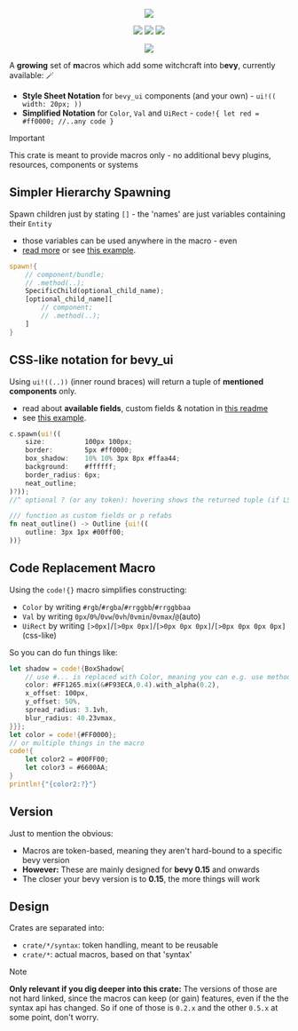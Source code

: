 <p align="center">
    <img src="https://github.com/user-attachments/assets/829a86b8-8dc4-4403-9da4-536daaefbd11">
</p>
<p align="center">
    <a href="https://github.com/dekirisu/mevy" style="position:relative"><img src="https://img.shields.io/badge/github-dekirisu/mevy-ee6677"></a>
    <a href="https://crates.io/crates/mevy" style="position:relative"><img src="https://img.shields.io/crates/v/mevy"></a>
    <a href="https://discord.gg/kevWvBuPFg" style="position:relative"><img src="https://img.shields.io/discord/515100001903312898"></a>
</p>

<p align="center">
    <img src="https://github.com/user-attachments/assets/891599e8-98a9-4d32-9f6e-6dfa76e51a31">
</p

A **growing** set of **m**acros which add some witchcraft into b**evy**, currently available: 🪄
- **Style Sheet Notation** for `bevy_ui` components (and your own) - `ui!(( width: 20px; ))`
- **Simplified Notation** for `Color`, `Val` and `UiRect` - `code!{ let red = #ff0000; //..any code }`

> [!IMPORTANT]
> This crate is meant to provide macros only - no additional bevy plugins, resources, components or systems

## Simpler Hierarchy Spawning
Spawn children just by stating `[]` - the 'names' are just variables containing their `Entity`
- those variables can be used anywhere in the macro - even 
- [read more](crates/ecs/README.md) or see [this example](examples/ecs_simple_spawn.rs).

```rust
spawn!{
    // component/bundle;
    // .method(..);
    SpecificChild(optional_child_name);
    [optional_child_name][
        // component;
        // .method(..);
    ]
}
```

## CSS-like notation for bevy_ui
Using `ui!((..))` (inner round braces) will return a tuple of **mentioned components** only.
- read about **available fields**, custom fields & notation in [this readme](crates/ui/README.md)
- see [this example](examples/ui_bundle.rs).
```rust
c.spawn(ui!((
    size:          100px 100px;
    border:        5px #ff0000;
    box_shadow:    10% 10% 3px 8px #ffaa44;
    background:    #ffffff;
    border_radius: 6px;
    neat_outline;
)?));
//^ optional ? (or any token): hovering shows the returned tuple (if LSP used)

/// function as custom fields or p refabs
fn neat_outline() -> Outline {ui!((
    outline: 3px 1px #00ff00;
))}
```

## Code Replacement Macro
Using the `code!{}` macro simplifies constructing:
- `Color` by writing `#rgb`/`#rgba`/`#rrggbb`/`#rrggbbaa`
- `Val` by writing `0px`/`0%`/`0vw`/`0vh`/`0vmin`/`0vmax`/`@`(auto)
- `UiRect` by writing `[>0px]`/`[>0px 0px]`/`[>0px 0px 0px]`/`[>0px 0px 0px 0px]` (css-like)

So you can do fun things like:
```rust
let shadow = code!{BoxShadow{
    // use #... is replaced with Color, meaning you can e.g. use methods 
    color: #FF1265.mix(&#F93ECA,0.4).with_alpha(0.2),
    x_offset: 100px,
    y_offset: 50%,
    spread_radius: 3.1vh,
    blur_radius: 40.23vmax,
}}};
let color = code!{#FF0000};
// or multiple things in the macro
code!{
    let color2 = #00FF00;
    let color3 = #6600AA;
}
println!{"{color2:?}"}
```

## Version
Just to mention the obvious:
- Macros are token-based, meaning they aren't hard-bound to a specific bevy version
- **However:** These are mainly designed for **bevy 0.15** and onwards
- The closer your bevy version is to **0.15**, the more things will work

## Design
Crates are separated into:
- `crate/*/syntax`: token handling, meant to be reusable
- `crate/*`: actual macros, based on that 'syntax'

> [!NOTE]
> **Only relevant if you dig deeper into this crate:** The versions of those are not hard linked, since the macros can keep (or gain) features, even if the the syntax api has changed. So if one of those is `0.2.x` and the other `0.5.x` at some point, don't worry.

